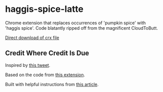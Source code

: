 haggis-spice-latte
==================

Chrome extension that replaces occurrences of 'pumpkin spice' with 'haggis
spice'. Code blatantly ripped off from the magnificent CloudToButt.

[Direct download of crx file](https://github.com/moss/haggis-spice-latte/blob/master/CloudToButt.crx?raw=true)

Credit Where Credit Is Due
--------------------------

Inspired by [this tweet](https://twitter.com/tithenai/status/648132019243773953).

Based on the code from [this extension](https://github.com/panicsteve/cloud-to-butt).

Built with helpful instructions from
[this article](http://readwrite.com/2014/08/29/chrome-extension-build-your-own-caaaaarbs).
